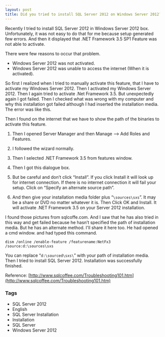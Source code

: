 ```yaml
---
layout: post
title: Did you tried to install SQL Server 2012 on Windows Server 2012?
---
```


Recently I tried to install SQL Server 2012 in Windows Server 2012 box. Unfortunately, it was not easy to do that for me because setup generated few errors. And then it displayed that .NET Framework 3.5 SP1 Feature was not able to activate. 

There were few reasons to occur that problem.
- Windows Server 2012 was not activated.
- Windows Server 2012 was unable to access the internet (When it is activated).

So first I realized when I tried to manually activate this feature, that I have to activate my Windows Server 2012. Then I activated my Windows Server 2012. Then I again tried to activate .Net Framework 3.5. But unexpectedly again I got failed. Then I checked what was wrong with my computer and why this installation got failed although I had inserted the installation media.
The error was like this.

Then I found on the internet that we have to show the path of the binaries to activate this feature.

1. Then I opened Server Manager and then Manage –> Add Roles and Features.

2. I followed the wizard normally.

3. Then I selected .NET Framework 3.5 from features window.

4. Then I got this dialogue box.

5. But be careful and don’t click “Install”. If you click Install it will look up for internet connection. If there is no internet connection it will fail your setup.  Click on “Specify an alternate source path”.

6. And then give your installation media folder plus “`\sources\sxs`”. It may be a share or DVD no matter whatever it is. Then Click OK and Install. It will activate .NET Framework 3.5 on your Server 2012 installation.

I found those pictures from sqlcoffe.com. And I saw that he has also tried in this way and get failed because he hasn’t specified the path of installation media. But he has an alternate method. I'll share it here too.
He had opened a cmd window. and had typed this command.

```
dism /online /enable-feature /featurename:NetFx3 /source:d:\sources\sxs
```
You can replace “`d:\sourced\sxs\`” with your path of installation media. Then I tried to install SQL Server 2012. Installation was successfully finished.

Reference: [http://www.sqlcoffee.com/Troubleshooting101.htm](http://www.sqlcoffee.com/Troubleshooting101.htm)

### Tags

- SQL Server 2012
- English
- SQL Server Installation
- Installation
- SQL Server
- Windows Server 2012